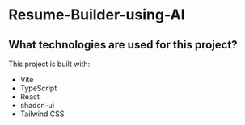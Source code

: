 
# Resume-Builder-using-AI


## What technologies are used for this project?

This project is built with:

- Vite
- TypeScript
- React
- shadcn-ui
- Tailwind CSS

